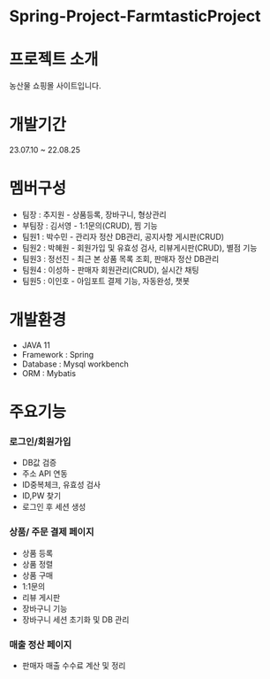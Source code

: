 # Spring-Project-FarmtasticProject

# 프로젝트 소개
농산물 쇼핑몰 사이트입니다. 

# 개발기간
23.07.10 ~ 22.08.25

# 멤버구성
- 팀장 : 추지원 - 상품등록, 장바구니, 형상관리
- 부팀장 : 김서영 - 1:1문의(CRUD), 찜 기능 
- 팀원1 : 박수민 - 관리자 정산 DB관리, 공지사항 게시판(CRUD)
- 팀원2 : 박혜원 - 회원가입 및 유효성 검사, 리뷰게시판(CRUD), 별점 기능 
- 팀원3 : 정선진 - 최근 본 상품 목록 조회, 판매자 정산 DB관리
- 팀원4 : 이성하 - 판매자 회원관리(CRUD), 실시간 채팅
- 팀원5 : 이인호 - 아임포트 결제 기능, 자동완성, 챗봇 

# 개발환경
  - JAVA 11
  - Framework : Spring
  - Database : Mysql workbench
  - ORM : Mybatis

# 주요기능 
### 로그인/회원가입 
  - DB값 검증
  - 주소 API 연동
  - ID중복체크, 유효성 검사
  - ID,PW 찾기
  - 로그인 후 세션 생성 

### 상품/ 주문 결제 페이지
- 상품 등록
- 상품 정렬 
- 상품 구매
- 1:1문의
- 리뷰 게시판
- 장바구니 기능
- 장바구니 세션 초기화 및 DB 관리

### 매출 정산 페이지
 - 판매자 매출 수수료 계산 및 정리
   


